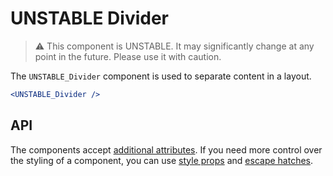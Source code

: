 # UNSTABLE Divider

> ⚠️ This component is UNSTABLE. It may significantly change at any point in the future.
> Please use it with caution.

The `UNSTABLE_Divider` component is used to separate content in a layout.

```jsx
<UNSTABLE_Divider />
```

## API

The components accept [additional attributes][readme-additional-attributes].
If you need more control over the styling of a component, you can use [style props][readme-style-props]
and [escape hatches][readme-escape-hatches].

[readme-additional-attributes]: https://github.com/lmc-eu/spirit-design-system/blob/main/packages/web-react/README.md#additional-attributes
[readme-escape-hatches]: https://github.com/lmc-eu/spirit-design-system/blob/main/packages/web-react/README.md#escape-hatches
[readme-style-props]: https://github.com/lmc-eu/spirit-design-system/blob/main/packages/web-react/README.md#style-props
